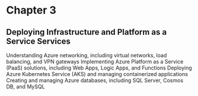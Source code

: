 # Chapter 3

## Deploying Infrastructure and Platform as a Service Services

Understanding Azure networking, including virtual networks, load balancing, and VPN gateways
Implementing Azure Platform as a Service (PaaS) solutions, including Web Apps, Logic Apps, and Functions
Deploying Azure Kubernetes Service (AKS) and managing containerized applications
Creating and managing Azure databases, including SQL Server, Cosmos DB, and MySQL